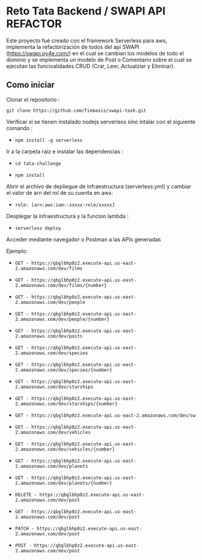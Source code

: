 # Reto Tata Backend / SWAPI API REFACTOR

Este proyecto fué creado con el framework Serverless para aws, implementa la refactorización de todos del api SWAPI (https://swapi.py4e.com/) en el cual se cambian los modelos de todo el dominio y se implementa un modelo de Post o Comentario sobre el cual se ejecutan las funcioalidades CRUD (Crar, Leer, Actualziar y Eliminar).

## Como iniciar

Clonar el repositorio :

`git clone https://github.com/finmavis/swapi-task.git`

Verificar si se tienen instalado nodejs serverless sino intalar con el siguiente comando :

- `npm install -g serverless`

Ir a la carpeta raiz e instalar las dependencias :

- `cd tata-challenge`

- `npm install`

Abrir el archivo de depliegue de infraestructura (serverless.yml) y cambiar el valor de arn del rol de su cuenta en aws:

- `role: [arn:aws:iam::xxxxx:role/xxxxx]`

Desplegar la infraestructura y la funcion lambda :

- `serverless deploy`

Acceder mediante navegador o Postman a las APIs generadas

Ejemplo:
- `GET - https://qbglbhp0z2.execute-api.us-east-2.amazonaws.com/dev/films`
- `GET - https://qbglbhp0z2.execute-api.us-east-2.amazonaws.com/dev/films/{number}`
- `GET - https://qbglbhp0z2.execute-api.us-east-2.amazonaws.com/dev/people`
- `GET - https://qbglbhp0z2.execute-api.us-east-2.amazonaws.com/dev/people/{number}`
- `GET - https://qbglbhp0z2.execute-api.us-east-2.amazonaws.com/dev/posts`
- `GET - https://qbglbhp0z2.execute-api.us-east-2.amazonaws.com/dev/species`
- `GET - https://qbglbhp0z2.execute-api.us-east-2.amazonaws.com/dev/species/{number}`
- `GET - https://qbglbhp0z2.execute-api.us-east-2.amazonaws.com/dev/starships`
- `GET - https://qbglbhp0z2.execute-api.us-east-2.amazonaws.com/dev/starships/{number}`
- `GET - https://qbglbhp0z2.execute-api.us-east-2.amazonaws.com/dev/sw`
- `GET - https://qbglbhp0z2.execute-api.us-east-2.amazonaws.com/dev/vehicles`
- `GET - https://qbglbhp0z2.execute-api.us-east-2.amazonaws.com/dev/vehicles/{number}`
- `GET - https://qbglbhp0z2.execute-api.us-east-2.amazonaws.com/dev/planets`
- `GET - https://qbglbhp0z2.execute-api.us-east-2.amazonaws.com/dev/planets/{number}`

- `DELETE - https://qbglbhp0z2.execute-api.us-east-2.amazonaws.com/dev/post`
- `GET - https://qbglbhp0z2.execute-api.us-east-2.amazonaws.com/dev/post`
- `PATCH - https://qbglbhp0z2.execute-api.us-east-2.amazonaws.com/dev/post`
- `POST - https://qbglbhp0z2.execute-api.us-east-2.amazonaws.com/dev/post`
